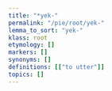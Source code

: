 ```yaml
---
title: "*yek-"
permalink: "/pie/root/yek-"
lemma_to_sort: "yek-"
klass: root
etymology: []
markers: []
synonyms: []
definitions: [["to utter"]]
topics: []
---
```

